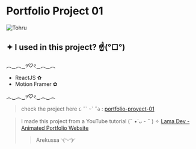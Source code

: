 # Portfolio Project 01

![Tohru](https://i.pinimg.com/originals/c7/68/46/c768463782cef6ce7e65faf130e782db.gif)

## ✦ I used in this project? ☝️(°□°) 
  ︵‿︵‿୨♡୧‿︵‿︵
 - ReactJS ✿
 - Motion Framer ✿
 
︵‿︵‿୨♡୧‿︵‿︵
 
>check the project here ૮ ˶´ ᵕˋ ˶ა : [portfolio-proyect-01](https://portfolio-project-arekussa-01.netlify.app/)

>I made this project from a YouTube tutorial (˵ •̀ ᴗ - ˵ ) ✧ [Lama Dev - Animated Portfolio Website](https://www.youtube.com/watch?v=CHGHuF24Cjw&pp=ygUXcG9ydGZvbGlvIHByb2plY3QgcmVhY3Q=)
>>Arekussa ◝(ᵔᵕᵔ)◜
